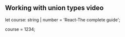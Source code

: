 ## Working with union types video

let course: string | number = 'React-The complete guide';

course = 1234; 